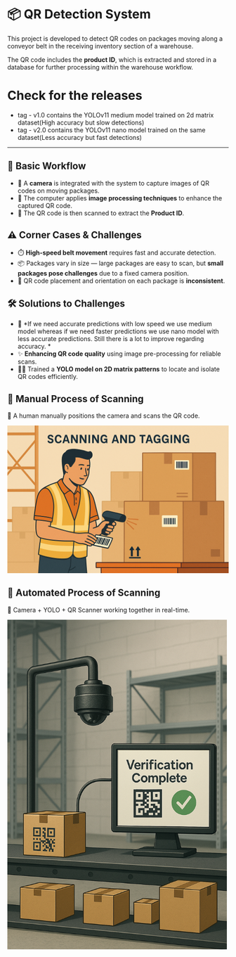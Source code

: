# 📦 QR Detection System

This project is developed to detect QR codes on packages moving along a conveyor belt in the receiving inventory section of a warehouse. 

The QR code includes the **product ID**, which is extracted and stored in a database for further processing within the warehouse workflow.

# Check for the releases
* tag - v1.0 contains the YOLOv11 medium model trained on 2d matrix dataset(High accuracy but slow detections)
* tag - v2.0 contains the YOLOv11 nano model trained on the same dataset(Less accuracy but fast detections) 
---

## 🔁 Basic Workflow

- 🎥 A **camera** is integrated with the system to capture images of QR codes on moving packages.
- 🧠 The computer applies **image processing techniques** to enhance the captured QR code.
- 📇 The QR code is then scanned to extract the **Product ID**.


## ⚠️ Corner Cases & Challenges

- ⏱️ **High-speed belt movement** requires fast and accurate detection.
- 📦 Packages vary in size — large packages are easy to scan, but **small packages pose challenges** due to a fixed camera position.
- 🎯 QR code placement and orientation on each package is **inconsistent**.


## 🛠️ Solutions to Challenges

- 🧪 *If we need accurate predictions with low speed we use medium model whereas if we need faster predictions we use nano model with less accurate predictions. Still there is a lot to improve regarding accuracy. *
- ✨ **Enhancing QR code quality** using image pre-processing for reliable scans.
- 🧍‍♂️ Trained a **YOLO model on 2D matrix patterns** to locate and isolate QR codes efficiently.


## 🧾 Manual Process of Scanning

📸 A human manually positions the camera and scans the QR code.

<img src="Manual.png" alt="Sample Output" width="600"/>

## 🤖 Automated Process of Scanning

🚀 Camera + YOLO + QR Scanner working together in real-time.

<img src="Automatic.png" alt="Sample Output" width="500"/>

